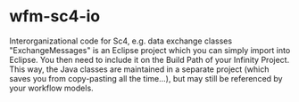 wfm-sc4-io
==========

Interorganizational code for Sc4, e.g. data exchange classes
"ExchangeMessages" is an Eclipse project which you can simply import into Eclipse.
You then need to include it on the Build Path of your Infinity Project. This way, the Java classes are maintained in a separate project (which saves you from copy-pasting all the time...), but may still be referenced by your workflow models.
